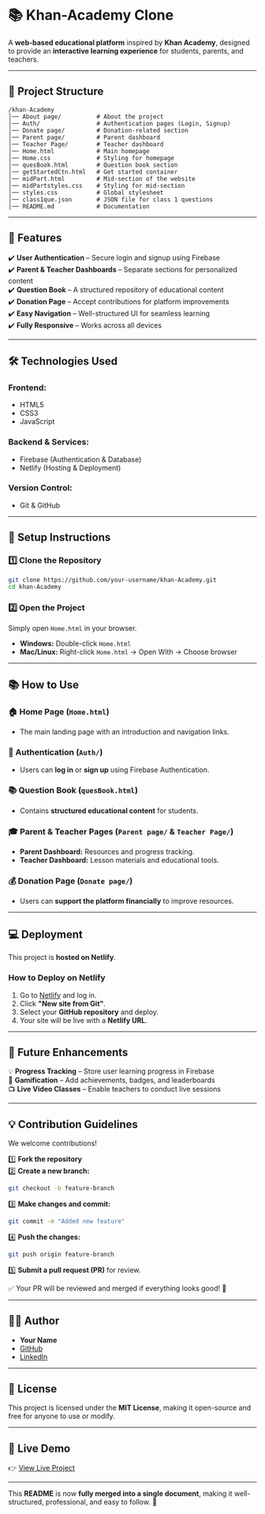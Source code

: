 # 📚 Khan-Academy Clone  

A **web-based educational platform** inspired by **Khan Academy**, designed to provide an **interactive learning experience** for students, parents, and teachers.  

---

## 📂 Project Structure  

```
/khan-Academy
│── About page/          # About the project
│── Auth/                # Authentication pages (Login, Signup)
│── Donate page/         # Donation-related section
│── Parent page/         # Parent dashboard
│── Teacher Page/        # Teacher dashboard
│── Home.html            # Main homepage
│── Home.css             # Styling for homepage
│── quesBook.html        # Question book section
│── getStartedCtn.html   # Get started container
│── midPart.html         # Mid-section of the website
│── midPartstyles.css    # Styling for mid-section
│── styles.css           # Global stylesheet
│── class1que.json       # JSON file for class 1 questions
│── README.md            # Documentation
```

---

## 🚀 Features  

✔️ **User Authentication** – Secure login and signup using Firebase  
✔️ **Parent & Teacher Dashboards** – Separate sections for personalized content  
✔️ **Question Book** – A structured repository of educational content  
✔️ **Donation Page** – Accept contributions for platform improvements  
✔️ **Easy Navigation** – Well-structured UI for seamless learning  
✔️ **Fully Responsive** – Works across all devices  

---

## 🛠️ Technologies Used  

### **Frontend:**  
- HTML5  
- CSS3  
- JavaScript  

### **Backend & Services:**  
- Firebase (Authentication & Database)  
- Netlify (Hosting & Deployment)  

### **Version Control:**  
- Git & GitHub  

---

## 💜 Setup Instructions  

### 1️⃣ Clone the Repository  

```bash
git clone https://github.com/your-username/khan-Academy.git
cd khan-Academy
```

### 2️⃣ Open the Project  

Simply open `Home.html` in your browser.  

- **Windows:** Double-click `Home.html`  
- **Mac/Linux:** Right-click `Home.html` → Open With → Choose browser  

---

## 📚 How to Use  

### 🏠 Home Page (`Home.html`)  
- The main landing page with an introduction and navigation links.  

### 🔐 Authentication (`Auth/`)  
- Users can **log in** or **sign up** using Firebase Authentication.  

### 📚 Question Book (`quesBook.html`)  
- Contains **structured educational content** for students.  

### 🎓 Parent & Teacher Pages (`Parent page/` & `Teacher Page/`)  
- **Parent Dashboard:** Resources and progress tracking.  
- **Teacher Dashboard:** Lesson materials and educational tools.  

### 💰 Donation Page (`Donate page/`)  
- Users can **support the platform financially** to improve resources.  

---

## 💻 Deployment  

This project is **hosted on Netlify**.  

### **How to Deploy on Netlify**  

1. Go to [Netlify](https://www.netlify.com/) and log in.  
2. Click **"New site from Git"**.  
3. Select your **GitHub repository** and deploy.  
4. Your site will be live with a **Netlify URL**.  

---

## 🌆 Future Enhancements  

💡 **Progress Tracking** – Store user learning progress in Firebase  
💎 **Gamification** – Add achievements, badges, and leaderboards  
📺 **Live Video Classes** – Enable teachers to conduct live sessions  

---

## 💡 Contribution Guidelines  

We welcome contributions!  

1️⃣ **Fork the repository**  
2️⃣ **Create a new branch:**  
   ```bash
   git checkout -b feature-branch
   ```
3️⃣ **Make changes and commit:**  
   ```bash
   git commit -m "Added new feature"
   ```  
4️⃣ **Push the changes:**  
   ```bash
   git push origin feature-branch
   ```
5️⃣ **Submit a pull request (PR)** for review.  

✅ Your PR will be reviewed and merged if everything looks good! 🚀  

---

## 👨‍💻 Author  

- **Your Name**  
- [GitHub](https://github.com/your-username)  
- [LinkedIn](https://linkedin.com/in/your-profile)  

---

## 📝 License  

This project is licensed under the **MIT License**, making it open-source and free for anyone to use or modify.  

---

## 🔗 Live Demo  

👉 [View Live Project](https://your-netlify-url.netlify.app)  

---

This **README** is now **fully merged into a single document**, making it well-structured, professional, and easy to follow. 🚀

